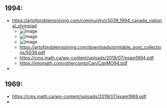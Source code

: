 
## 1994:
* <https://artofproblemsolving.com/community/c5039_1994_canada_national_olympiad>
  * ![image](https://github.com/user-attachments/assets/f2b3651f-81d6-4a1e-b46c-ef7b727fd042)
  * ![image](https://github.com/user-attachments/assets/7707781b-e78d-40da-b164-08450460aced)
  * ![image](https://github.com/user-attachments/assets/23ab5656-1ab5-4313-8fb8-4f3e302a7a71)
  * <https://artofproblemsolving.com/downloads/printable_post_collections/5039.pdf>
  * https://cms.math.ca/wp-content/uploads/2019/07/exam1994.pdf
  * https://imomath.com/othercomp/Can/CanMO94.pdf
* 

## 1969:
* https://cms.math.ca/wp-content/uploads/2019/07/exam1969.pdf
* 



